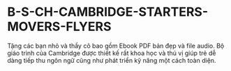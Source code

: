 # B-S-CH-CAMBRIDGE-STARTERS-MOVERS-FLYERS
Tặng các bạn nhỏ và thầy cô bao gồm Ebook  PDF bản đẹp và file audio. Bộ giáo trình của Cambridge được thiết kế rất khoa học và thú vị giúp trẻ dễ dàng tiếp thu ngôn ngữ cũng như phát triển kỹ năng một cách toàn diện.
